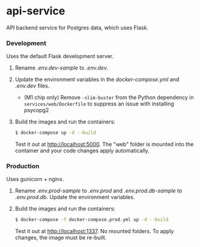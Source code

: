 # api-service
API backend service for Postgres data, which uses Flask.

### Development

Uses the default Flask development server.

1. Rename *.env.dev-sample* to *.env.dev*.
1. Update the environment variables in the *docker-compose.yml* and *.env.dev* files.
    - (M1 chip only) Remove `-slim-buster` from the Python dependency in `services/web/Dockerfile` to suppress an issue
      with installing psycopg2
1. Build the images and run the containers:

    ```sh
    $ docker-compose up -d --build
    ```

   Test it out at [http://localhost:5000](http://localhost:5000). The "web" folder is mounted into the container and
   your code changes apply automatically.

### Production

Uses gunicorn + nginx.

1. Rename *.env.prod-sample* to *.env.prod* and *.env.prod.db-sample* to *.env.prod.db*. Update the environment
   variables.
1. Build the images and run the containers:

    ```sh
    $ docker-compose -f docker-compose.prod.yml up -d --build
    ```

   Test it out at [http://localhost:1337](http://localhost:1337). No mounted folders. To apply changes, the image must
   be re-built.
